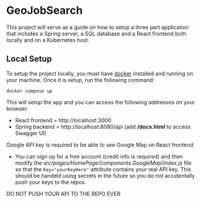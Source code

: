 # GeoJobSearch

This project will serve as a guide on how to setup a three part application that includes a Spring server, a SQL database and a React frontend both locally and on a Kubernetes host.

## Local Setup

To setup the project locally, you must have [docker](https://www.docker.com/products/docker-desktop/) installed and running on your machine. Once it is setup, run the following command:

```
docker compose up
```

This will setup the app and you can access the following addresses on your browser:
- React frontend = http://localhost:3000
- Spring backend = http://localhost:8080/api (add **/docs.html** to access Swagger UI)

Google API key is required to be able to see Google Map on React frontend.

- You can sign up for a free account (credit info is required) and then modify the _src/pages/HomePage/components.GoogleMap/index.js_ file so that the ```Key="yourKeyHere"``` attribute contains your real API key. This should be handeld using secrets in the future so you do not accidentally push your keys to the repos.

DO NOT PUSH YOUR API TO THE REPO EVER
